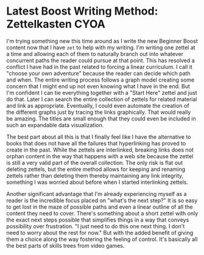 # Latest Boost Writing Method: Zettelkasten CYOA

I'm trying something new this time around as I write the new Beginner
Boost content now that I have `zet` to help with my writing. I'm writing
one zettel at a time and allowing each of them to naturally branch out
into whatever concurrent paths the reader could pursue at that point.
This has resolved a conflict I have had in the past related to forcing a
linear curriculum. I call it "choose your own adventure" because the
reader can decide which path and when. The entire writing process
follows a graph model creating some concern that I might end up not even
knowing what I have in the end. But I'm confident I can tie everything
together with a "Start Here" zettel and just do that. Later I can search
the entire collection of zettels for related material and link as
appropriate. Eventually, I could even automate the creation of the
different graphs just by tracing the links graphically. That would
really be amazing. The titles are small enough that they could even be
included in such an expandable data visualization.

The best part about all this is that I finally feel like I have the
alternative to books that does not have all the failures that
hyperlinking has proved to create in the past. While the zettels are
interlinked, breaking links does not orphan content in the way that
happens with a web site because the zettel is still a very valid part of
the overall collection. The only risk is flat out deleting zettels, but
the entire method allows for keeping and renaming zettels rather than
deleting them thereby maintaining any link integrity, something I was
worried about before when I started interlinking zettels.

Another significant advantage that I'm already experiencing myself as a
reader is the incredible focus placed on "what's the next step?" It is
so easy to get lost in the maze of possible paths and even a linear
outline of all the content they need to cover. There's something about a
short zettel with only the exact next steps possible that simplifies
things in a way that conveys possibility over frustration. "I just need
to do this one next thing. I don't need to worry about the rest for
now." But with the added benefit of giving them a choice along the way
fostering the feeling of control. It's basically all the best parts of
skills trees from video games.
